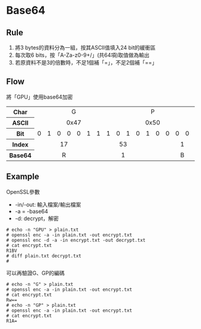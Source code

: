 # Base64
## Rule
1. 將3 bytes的資料分為一組，按其ASCII值填入24 bit的緩衝區
1. 每次取6 bits，按「A-Za-z0-9+/」(共64項)取值做為輸出
1. 若原資料不是3的倍數時，不足1個補「=」，不足2個補「==」

## Flow
將「GPU」使用base64加密
<table>
  <tr>
    <th>Char</th>
    <td colspan="8" align="center">G</td>
    <td colspan="8" align="center">P</td>
    <td colspan="8" align="center">U</td>
  </tr><tr>
    <th>ASCII</th>
    <td colspan="8" align="center">0x47</td>
    <td colspan="8" align="center">0x50</td>
    <td colspan="8" align="center">0x55</td>
  </tr><tr>
    <th>Bit</th>
    <td>0</td><td>1</td><td>0</td><td>0</td><td>0</td><td>1</td><td>1</td><td>1</td>
    <td>0</td><td>1</td><td>0</td><td>1</td><td>0</td><td>0</td><td>0</td><td>0</td>
    <td>0</td><td>1</td><td>0</td><td>1</td><td>0</td><td>1</td><td>0</td><td>1</td>
  </tr><tr>
    <th>Index</th>
    <td colspan="6" align="center">17</td>
    <td colspan="6" align="center">53</td>
    <td colspan="6" align="center">1</td>
    <td colspan="6" align="center">21</td>
  </tr><tr>
    <th>Base64</th>
    <td colspan="6" align="center">R</td>
    <td colspan="6" align="center">1</td>
    <td colspan="6" align="center">B</td>
    <td colspan="6" align="center">V</td>
  </tr>
</table>

## Example
OpenSSL參數
* -in/-out: 輸入檔案/輸出檔案
* -a = -base64
* -d: decrypt，解密
```console
# echo -n "GPU" > plain.txt
# openssl enc -a -in plain.txt -out encrypt.txt
# openssl enc -d -a -in encrypt.txt -out decrypt.txt
# cat encrypt.txt
R1BV
# diff plain.txt decrypt.txt
# 
```
可以再驗證G、GP的編碼
```console
# echo -n "G" > plain.txt
# openssl enc -a -in plain.txt -out encrypt.txt
# cat encrypt.txt
Rw==
# echo -n "GP" > plain.txt
# openssl enc -a -in plain.txt -out encrypt.txt
# cat encrypt.txt
R1A=
```
